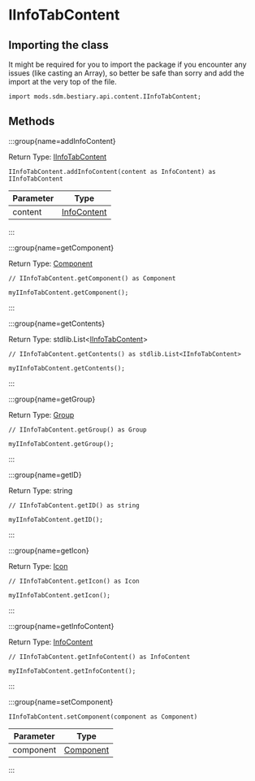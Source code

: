 # IInfoTabContent

## Importing the class

It might be required for you to import the package if you encounter any issues (like casting an Array), so better be safe than sorry and add the import at the very top of the file.
```zenscript
import mods.sdm.bestiary.api.content.IInfoTabContent;
```


## Methods

:::group{name=addInfoContent}

Return Type: [IInfoTabContent](/mods/sdm/bestiary/api/content/IInfoTabContent)

```zenscript
IInfoTabContent.addInfoContent(content as InfoContent) as IInfoTabContent
```

| Parameter |                           Type                            |
|-----------|-----------------------------------------------------------|
| content   | [InfoContent](/mods/sdm/bestiary/api/content/InfoContent) |


:::

:::group{name=getComponent}

Return Type: [Component](/vanilla/api/text/Component)

```zenscript
// IInfoTabContent.getComponent() as Component

myIInfoTabContent.getComponent();
```

:::

:::group{name=getContents}

Return Type: stdlib.List&lt;[IInfoTabContent](/mods/sdm/bestiary/api/content/IInfoTabContent)&gt;

```zenscript
// IInfoTabContent.getContents() as stdlib.List<IInfoTabContent>

myIInfoTabContent.getContents();
```

:::

:::group{name=getGroup}

Return Type: [Group](/mods/sdm/bestiary/api/content/tab/Group)

```zenscript
// IInfoTabContent.getGroup() as Group

myIInfoTabContent.getGroup();
```

:::

:::group{name=getID}

Return Type: string

```zenscript
// IInfoTabContent.getID() as string

myIInfoTabContent.getID();
```

:::

:::group{name=getIcon}

Return Type: [Icon](/mods/sdm/bestiary/Icon)

```zenscript
// IInfoTabContent.getIcon() as Icon

myIInfoTabContent.getIcon();
```

:::

:::group{name=getInfoContent}

Return Type: [InfoContent](/mods/sdm/bestiary/api/content/InfoContent)

```zenscript
// IInfoTabContent.getInfoContent() as InfoContent

myIInfoTabContent.getInfoContent();
```

:::

:::group{name=setComponent}

```zenscript
IInfoTabContent.setComponent(component as Component)
```

| Parameter |                   Type                   |
|-----------|------------------------------------------|
| component | [Component](/vanilla/api/text/Component) |


:::


